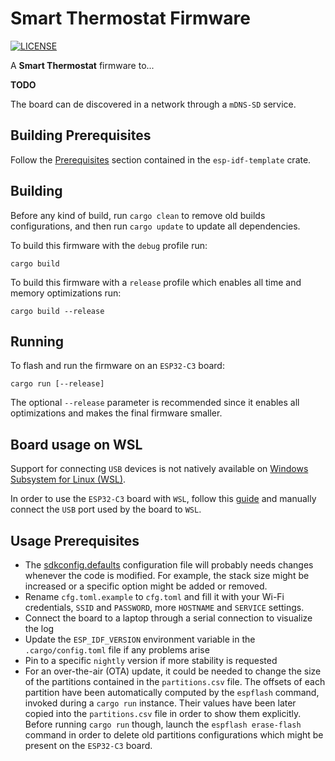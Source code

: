 # Smart Thermostat Firmware

[![LICENSE][license badge]][license]

A **Smart Thermostat** firmware to...

**TODO**

The board can de discovered in a network through a `mDNS-SD` service.

## Building Prerequisites

Follow the [Prerequisites](https://github.com/esp-rs/esp-idf-template#prerequisites)
section contained in the `esp-idf-template` crate.

## Building

Before any kind of build, run `cargo clean` to remove old builds configurations,
and then run `cargo update` to update all dependencies.

To build this firmware with the `debug` profile run:

```console
cargo build
```

To build this firmware with a `release` profile which enables all time and
memory optimizations run:

```console
cargo build --release
```

## Running

To flash and run the firmware on an `ESP32-C3` board:

```console
cargo run [--release]
```

The optional `--release` parameter is recommended since it enables all
optimizations and makes the final firmware smaller.

## Board usage on WSL

Support for connecting `USB` devices is not natively available on [Windows
Subsystem for Linux (WSL)](https://learn.microsoft.com/en-us/windows/wsl/).

In order to use the `ESP32-C3` board with `WSL`, follow this
[guide](https://learn.microsoft.com/en-us/windows/wsl/connect-usb) and manually
connect the `USB` port used by the board to `WSL`.

## Usage Prerequisites

- The [sdkconfig.defaults](./sdkconfig.defaults) configuration file will
probably needs changes whenever the code is modified.
For example, the stack size might be increased or a specific option might be
added or removed.
- Rename `cfg.toml.example` to `cfg.toml` and fill it with your
Wi-Fi credentials, `SSID` and `PASSWORD`, more `HOSTNAME` and `SERVICE`
settings.
- Connect the board to a laptop through a serial connection to visualize
the log
- Update the `ESP_IDF_VERSION` environment variable in the `.cargo/config.toml`
file if any problems arise
- Pin to a specific `nightly` version if more stability is requested
- For an over-the-air (OTA) update, it could be needed to change the size of the
partitions contained in the `partitions.csv` file. The offsets of each
partition have been automatically computed by the `espflash` command, invoked
during a `cargo run` instance. Their values have been later copied into the
`partitions.csv` file in order to show them explicitly. Before running
`cargo run` though, launch the `espflash erase-flash` command in order
to delete old partitions configurations which might be present on the
`ESP32-C3` board.

<!-- Links -->
[license]: https://github.com/SoftengPoliTo/devices/blob/master/thermostat/LICENSE

<!-- Badges -->
[license badge]: https://img.shields.io/badge/license-MIT-blue.svg
